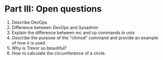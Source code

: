 # Part III: Open questions

1. Describe DevOps
2. Difference between DevOps and Sysadmin
3. Explain the difference between mc and cp commands in unix
4. Describe the purpose of the "chmod" command and provide an example of how it is used
5. Why is Trevor so beautiful?
6. How to calculate the circumference of a circle. 